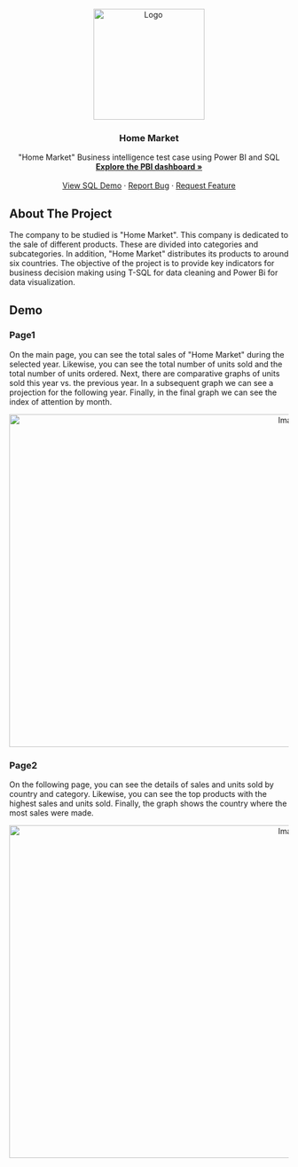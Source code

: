 <!-- PROJECT LOGO -->
<br />
<div align="center">
  <a href="https://github.com/DiFigue10/HomeMarket">
    <img src="https://i.imgur.com/9tR2ddc.jpeg" alt="Logo" width="200" height="200">
  </a>

  <h3 align="center">Home Market</h3>

  <p align="center">
    "Home Market" Business intelligence test case using Power BI and SQL
    <br />
    <a href="https://app.powerbi.com/view?r=eyJrIjoiZjA2Yjc2ZjUtMjUwMy00ODQyLTllZGUtOTdkZjc4ZWIxMGU5IiwidCI6IjBlMGNiMDYwLTA5YWQtNDlmNS1hMDA1LTY4YjliNDlhYTFmNiIsImMiOjR9
    "><strong>Explore the PBI dashboard »</strong></a>
    <br />
    <br />
    <a href="https://github.com/DiFigue10/HomeMarket/tree/main/SQL%20statements">View SQL Demo</a>
    ·
    <a href="https://github.com/DiFigue10/HomeMarket/issues/new?labels=bug&template=bug-report---.md">Report Bug</a>
    ·
    <a href="https://github.com/DiFigue10/HomeMarket/issues/new?labels=enhancement&template=feature-request---.md">Request Feature</a>
  </p>
</div>

## About The Project

The company to be studied is "Home Market". This company is dedicated to the sale of different products. These are divided into categories and subcategories. In addition, "Home Market" distributes its products to around six countries. The objective of the project is to provide key indicators for business decision making using T-SQL for data cleaning and Power Bi for data visualization.

## Demo

### Page1
On the main page, you can see the total sales of "Home Market" during the selected year. Likewise, you can see the total number of units sold and the total number of units ordered. Next, there are comparative graphs of units sold this year vs. the previous year. In a subsequent graph we can see a projection for the following year. Finally, in the final graph we can see the index of attention by month.
<div align="center">
<img src="https://i.imgur.com/1vIbDZR.png" alt="Image1" width="1000" height="600">
</div>

### Page2
On the following page, you can see the details of sales and units sold by country and category. Likewise, you can see the top products with the highest sales and units sold. Finally, the graph shows the country where the most sales were made.
<div align="center">
<img src="https://i.imgur.com/rhtdXgc.png" alt="Image1" width="1000" height="600">
</div>